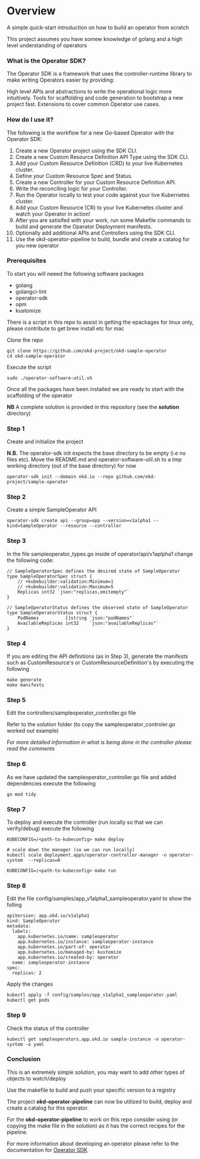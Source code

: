 # Overview

A simple quick-start introduction on how to build an operator from scratch

This project assumes you have somew knowledge of golang and a high level understanding of operators

### What is the Operator SDK?

The Operator SDK is a framework that uses the controller-runtime library to make writing Operators easier by providing:

High level APIs and abstractions to write the operational logic more intuitively.
Tools for scaffolding and code generation to bootstrap a new project fast.
Extensions to cover common Operator use cases.

### How do I use it?

The following is the workflow for a new Go-based Operator with the Operator SDK:
 
 1.  Create a new Operator project using the SDK CLI.
 2.  Create a new Custom Resource Definition API Type using the SDK CLI.
 3.  Add your Custom Resource Definition (CRD) to your live Kubernetes cluster.
 4.  Define your Custom Resource Spec and Status.
 5.  Create a new Controller for your Custom Resource Definition API.
 6.  Write the reconciling logic for your Controller.
 7.  Run the Operator locally to test your code against your live Kubernetes cluster.
 8.  Add your Custom Resource (CR) to your live Kubernetes cluster and watch your Operator in action!
 9.  After you are satisifed with your work, run some Makefile commands to build and generate the Operator Deployment manifests.
 10. Optionally add additional APIs and Controllers using the SDK CLI.
 11. Use the okd-operator-pipeline to build, bundle and create a catalog for you new operator


### Prerequisites 

To start you will neeed the following software packages

- golang
- golangci-lint
- operator-sdk
- opm
- kustomize

There is a script in this repo to assist in getting the epackages for 
linux only, please contribute to get brew install etc for mac

Clone the repo 

```
git clone https://github.com/okd-project/okd-sample-operator
cd okd-sample-operator
```

Execute the script 

```
sudo ./operator-software-util.sh

```

Once all the packages have been installed we are ready to start with the scaffolding of the operator

**NB** A complete solution is provided in this repository (see the **solution** directory)

### Step 1

Create and initialize the project

**N.B.** The operator-sdk init expects the base directory to be empty (i.e no files etc).
Move the README.md and operator-software-util.sh to a tmp working directory (out of the base directory) for now

```
operator-sdk init --domain okd.io --repo github.com/okd-project/sample-operator
```

### Step 2

Create a simple SampleOperator API

```
operator-sdk create api --group=app --version=v1alpha1 --kind=SampleOperator --resource --controller
```
### Step 3

In the file sampleoperator_types.go inside of operator/api/v1aplpha1 change the following code:

```
// SampleOperatorSpec defines the desired state of SampleOperator
type SampleOperatorSpec struct {
	// +kubebuilder:validation:Minimum=1
	// +kubebuilder:validation:Maximum=5
	Replicas int32 `json:"replicas,omitempty"`
}

// SampleOperatorStatus defines the observed state of SampleOperator
type SampleOperatorStatus struct {
	PodNames          []string `json:"podNames"`
	AvailableReplicas int32    `json:"availableReplicas"`
}
```

### Step 4

If you are editing the API definitions (as in Step 3), generate the manifests such 
as CustomResource's or CustomResourceDefinition's by executing the following


```
make generate
make manifests
```

### Step 5

Edit the controllers/sampleoperator_controller.go file

Refer to the solution folder (to copy the sampleoperator_controler.go worked out example)

*For more detailed information in what is being done in the controller
please read the comments*

### Step 6 

As we have updated the sampleoperator_controller.go file and added dependencies execute the following

```
go mod tidy
```

### Step 7
To deploy and execute the controller (run locally so that we can verify/debug)
execute the following

```
KUBECONFIG=/<path-to-kubeconfig> make deploy

# scale down the manager (so we can run locally)
kubectl scale deployment.apps/operator-controller-manager -n operator-system  --replicas=0

KUBECONFIG=/<path-to-kubeconfig> make run
```

### Step 8

Edit the file config/samples/app_v1alpha1_sampleoperator.yaml to show the folling

```
apiVersion: app.okd.io/v1alpha1
kind: SampleOperator
metadata:
  labels:
    app.kubernetes.io/name: sampleoperator
    app.kubernetes.io/instance: sampleoperator-instance
    app.kubernetes.io/part-of: operator
    app.kubernetes.io/managed-by: kustomize
    app.kubernetes.io/created-by: operator
  name: sampleoperator-instance
spec:
  replicas: 2
```

Apply the changes

```
kubectl apply -f config/samples/app_v1alpha1_sampleoperator.yaml
kubectl get pods

```

### Step 9

Check the status of the controller

```
kubectl get sampleoperators.app.okd.io sample-instance -n operator-system -o yaml 
```

### Conclusion

This is an extremely simple solution, you may want to add other types of objects to watch/deploy

Use the makefile to build and push your specific version to a registry

The project **okd-operator-pipeline** can now be utilized to build, deploy and create a catalog for this operator.

For the **okd-operator-pipeline** to work on this repo consider using (or copying the make file in the solution)
as it has the correct recipes for the pipeline.

For more information about developing an operator please refer to the documentation for 
[Operator SDK](https://sdk.operatorframework.io/docs/building-operators/golang/quickstart/)
